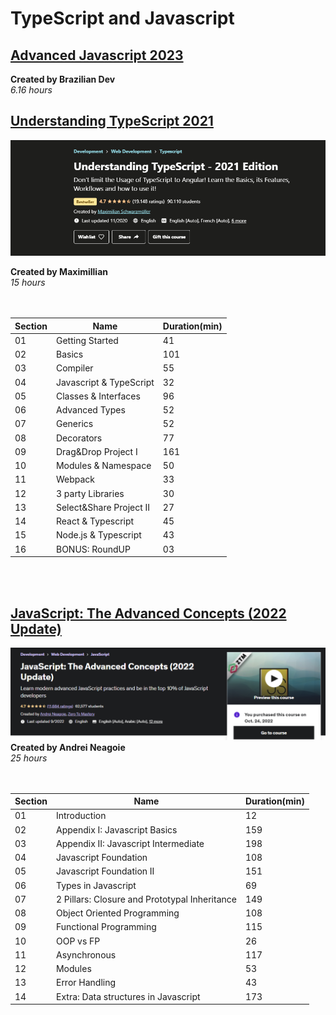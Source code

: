 # TypeScript and Javascript

## [Advanced Javascript 2023](https://www.youtube.com/watch?v=kGbbPBRFCE0&list=PL-R1FQNkywO4sD42B6OI6KjG3uOPT0aNl)
<b> Created by Brazilian Dev </b><br>
<i> 6.16 hours </i>



## [Understanding TypeScript 2021](https://www.udemy.com/course/understanding-typescript/)
![title](./und-typescript.png)

<b> Created by Maximillian </b><br>
<i> 15 hours </i>
<br>
<br>
<br>

Section | Name  | Duration(min)
----|------------------| ---------
01 | Getting Started  | 41
02 | Basics | 101
03 | Compiler | 55
04 | Javascript & TypeScript | 32
05 | Classes & Interfaces | 96
06 | Advanced Types | 52
07 | Generics | 52
08 | Decorators | 77
09 | Drag&Drop Project I | 161
10 | Modules & Namespace | 50
11 | Webpack | 33
12 | 3 party Libraries | 30
13 | Select&Share Project II | 27
14 | React & Typescript | 45
15 | Node.js & Typescript | 43
16 | BONUS: RoundUP | 03
<br>
<br>

## [JavaScript: The Advanced Concepts (2022 Update)](https://www.udemy.com/course/advanced-javascript-concepts/)
![title](./adv-javascript.png)
<b> Created by Andrei Neagoie </b><br>
<i> 25 hours </i>
<br>
<br>
<br>

Section | Name  | Duration(min)
----|------------------| ---------
01 | Introduction  | 12
02 | Appendix I: Javascript Basics | 159
03 | Appendix II: Javascript Intermediate | 198
04 | Javascript Foundation | 108
05 | Javascript Foundation II | 151
06 | Types in Javascript | 69
07 | 2 Pillars: Closure and Prototypal Inheritance | 149
08 | Object Oriented Programming | 108
09 | Functional Programming | 115
10 | OOP vs FP | 26
11 | Asynchronous | 117
12 | Modules | 53
13 | Error Handling | 43
14 | Extra: Data structures in Javascript | 173
